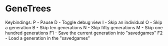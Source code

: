 # GeneTrees
Keybindings:
P - Pause
D - Toggle debug view
I - Skip an individual
O - Skip a generation
B - Skip ten generations
N - Skip fifty generations
M - Skip one hundred generations
F1 - Save the current generation into "savedgames"
F2 - Load a generation in the "savedgames"